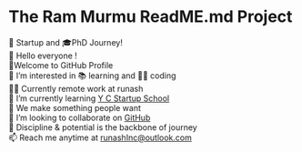 # The Ram Murmu ReadME.md Project
🚀 Startup and 🎓PhD Journey!<br>
👋 Hello everyone !<br>
👏Welcome to GitHub Profile<br>
👀 I’m interested in 📚 learning and 🧑‍💻 coding<br>
🧑‍💻 Currently remote work at runash<br>
🌱 I’m currently learning  [Y C Startup School](www.ycombinator.com)<br>
📝 We make something people want<br>
💞️ I’m looking to collaborate on [GitHub](github.com/rammurmu)<br>
🧘 Discipline & potential is the backbone of journey<br>
📫 Reach me anytime at runashInc@outlook.com<br>

<!---

Ram Murmu/rammurmu is a ✨ special ✨ repository because its `README.md` (this file) appears on your GitHub profile.

You can click the Preview link to take a look at your changes.

--->

